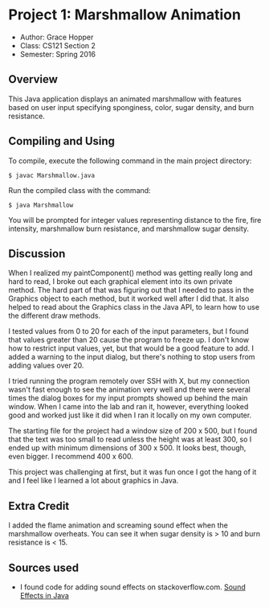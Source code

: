 # Project 1: Marshmallow Animation

* Author: Grace Hopper
* Class: CS121 Section 2
* Semester: Spring 2016

## Overview

This Java application displays an animated marshmallow with features based on
user input specifying sponginess, color, sugar density, and burn resistance.

## Compiling and Using

To compile, execute the following command in the main project directory:
```
$ javac Marshmallow.java
```

Run the compiled class with the command:
```
$ java Marshmallow
```

You will be prompted for integer values representing distance to the fire,
fire intensity, marshmallow burn resistance, and marshmallow sugar density.

## Discussion

When I realized my paintComponent() method was getting really long and hard to
read, I broke out each graphical element into its own private method.  The hard
part of that was figuring out that I needed to pass in the Graphics object to
each method, but it worked well after I did that. It also helped to read about
the Graphics class in the Java API, to learn how to use the different draw
methods.

I tested values from 0 to 20 for each of the input parameters, but I found that
values greater than 20 cause the program to freeze up. I don't know how to
restrict input values, yet, but that would be a good feature to add. I added
a warning to the input dialog, but there's nothing to stop users from adding
values over 20.

I tried running the program remotely over SSH with X, but my connection wasn't
fast enough to see the animation very well and there were several times the
dialog boxes for my input prompts showed up behind the main window. When I
came into the lab and ran it, however, everything looked good and worked just
like it did when I ran it locally on my own computer.

The starting file for the project had a window size of 200 x 500, but I found
that the text was too small to read unless the height was at least 300, so I
ended up with minimum dimensions of 300 x 500.  It looks best, though, even
bigger.  I recommend 400 x 600.

This project was challenging at first, but it was fun once I got the hang of
it and I feel like I learned a lot about graphics in Java.

## Extra Credit

I added the flame animation and screaming sound effect when the marshmallow
overheats. You can see it when sugar density is > 10 and burn resistance is
< 15.

## Sources used

- I found code for adding sound effects on stackoverflow.com.
[Sound Effects in Java](http://stackoverflow.com/questions/20354508/sound-effects-in-java)
